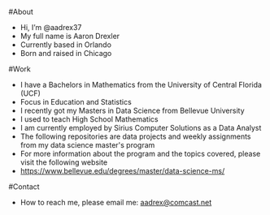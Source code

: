 #About

- Hi, I’m @aadrex37
- My full name is Aaron Drexler
- Currently based in Orlando
- Born and raised in Chicago


#Work
- I have a Bachelors in Mathematics from the University of Central Florida (UCF)
- Focus in Education and Statistics
- I recently got my Masters in Data Science from Bellevue University
- I used to teach High School Mathematics
- I am currently employed by Sirius Computer Solutions as a Data Analyst
- The following repositories are data projects and weekly assignments from my data science master's program
- For more information about the program and the topics covered, please visit the following website
- https://www.bellevue.edu/degrees/master/data-science-ms/


#Contact
- How to reach me, please email me: aadrex@comcast.net
